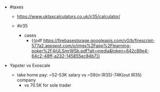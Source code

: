 - #taxes
	 - https://www.uktaxcalculators.co.uk/ir35/calculator/

	 - #ir35
		 - cases
			 - {{pdf  https://firebasestorage.googleapis.com/v0/b/firescript-577a2.appspot.com/o/imgs%2Fapp%2Flearning-poker%2F4iULSmrWSb.pdf?alt=media&token=642c89e4-64c2-48ff-a232-145855ec84b7}}

- Yapster vs Exoscale
	 - take home pay: ~52-53K salary vs ~59(in IR35)-74K(out IR35) company  
		 - vs 70.5K for sole trader
